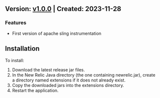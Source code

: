 ## Version: [v1.0.0](https://github.com/newrelic-experimental/newrelic-java-apache-sling/releases/tag/v1.0.0) | Created: 2023-11-28
### Features
- First version of apache sling instrumentation

## Installation

To install:

1. Download the latest release jar files.
2. In the New Relic Java directory (the one containing newrelic.jar), create a directory named extensions if it does not already exist.
3. Copy the downloaded jars into the extensions directory.
4. Restart the application.   
